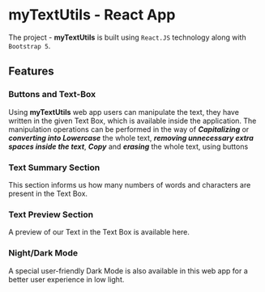 # myTextUtils - React App

The project - **myTextUtils** is built using `React.JS` technology along with `Bootstrap 5`.

## Features

### Buttons and Text-Box

Using **myTextUtils** web app users can manipulate the text, they have written in the given Text Box, which is available inside the application. The manipulation operations can be performed in the way of ***Capitalizing*** or ***converting into Lowercase*** the whole text, ***removing unnecessary extra spaces inside the text***, ***Copy*** and ***erasing*** the whole text, using buttons 

### Text Summary Section

This section informs us how many numbers of words and characters are present in the Text Box.

### Text Preview Section

A preview of our Text in the Text Box is available here.

### Night/Dark Mode 

A special user-friendly Dark Mode is also available in this web app for a better user experience in low light.